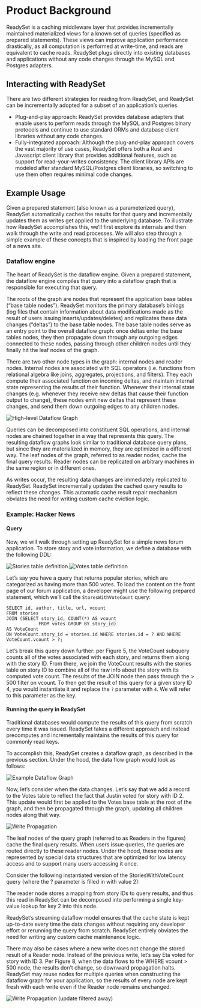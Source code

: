 # Product Background 

ReadySet is a caching middleware layer that provides incrementally maintained materialized views for a known set of queries (specified as prepared statements). 
These views can improve application performance drastically, as all computation is performed at write-time, and reads are equivalent to cache reads.
ReadySet plugs directly into existing databases and applications without any code changes through the MySQL and Postgres adapters. 


## Interacting with ReadySet

There are two different strategies for reading from ReadySet, and ReadySet can be incrementally adopted for a subset of an application’s queries.  
- Plug-and-play approach: ReadySet provides database adapters that enable users to perform reads through the MySQL and Postgres binary protocols and continue to use standard ORMs and database client libraries without any code changes.
- Fully-integrated approach: Although the plug-and-play approach covers the vast majority of use cases, ReadySet offers both a Rust and Javascript client library that provides additional features, such as support for read-your-writes consistency. The client library APIs are modeled after standard MySQL/Postgres client libraries, so switching to use them often requires minimal code changes. 

## Example Usage 

Given a prepared statement (also known as a parameterized query), ReadySet automatically caches the results for that query and incrementally updates them as writes get applied to the underlying database. To illustrate how ReadySet accomplishes this, we’ll first explore its internals and then walk through the write and read processes. We will also step through a simple example of these concepts that is inspired by loading the front page of a news site.  

### Dataflow engine 

The heart of ReadySet is the dataflow engine. Given a prepared statement, the dataflow engine compiles that query into a dataflow graph that is responsible for executing that query. 

The roots of the graph are nodes that represent the application base tables (“base table nodes”). ReadySet monitors the primary database’s binlogs (log files that contain information about data modifications made as the result of users issuing inserts/updates/deletes) and replicates these data changes (“deltas”) to the base table nodes. The base table nodes serve as an entry point to the overall dataflow graph: once deltas enter the base tables nodes, they then propagate down through any outgoing edges connected to these nodes, passing through other children nodes until they finally hit the leaf nodes of the graph.

There are two other node types in the graph: internal nodes and reader nodes. Internal nodes are associated with SQL operators (i.e. functions from relational algebra like joins, aggregates, projections, and filters). They each compute their associated function on incoming deltas, and maintain internal state representing the results of their function. Whenever their internal state changes (e.g. whenever they receive new deltas that cause their function output to change), these nodes emit new deltas that represent these changes, and send them down outgoing edges to any children nodes. 

![High-level Dataflow Graph](./images/graph-high-level.png)

Queries can be decomposed into constituent SQL operations, and internal nodes are chained together in a way that represents this query. The resulting dataflow graphs look similar to traditional database query plans, but since they are materialized in memory, they are optimized in a different way. The leaf nodes of the graph, referred to as reader nodes, cache the final query results. Reader nodes can be replicated on arbitrary machines in the same region or in different ones.

As writes occur, the resulting data changes are immediately replicated to ReadySet. ReadySet incrementally updates the cached query results to reflect these changes. This automatic cache result repair mechanism obviates the need for writing custom cache eviction logic. 

### Example: Hacker News 


#### Query 

Now, we will walk through setting up ReadySet for a simple news forum application. To store story and vote information, we define a database with the following DDL: 

![Stories table definition](./images/ddl1.png)
![Votes table definition](./images/ddl2.png)

Let’s say you have a query that returns popular stories, which are categorized as having more than 500 votes. To load the content on the front page of our forum application, a developer might use the following prepared statement, which we’ll call the `StoresWithVoteCount` query: 


```
SELECT id, author, title, url, vcount
FROM stories
JOIN (SELECT story_id, COUNT(*) AS vcount 
			FROM votes GROUP BY story_id) 
AS VoteCount
ON VoteCount.story_id = stories.id WHERE stories.id = ? AND WHERE VoteCount.vcount > ?;
```

Let’s break this query down further: per Figure 5, the VoteCount subquery counts all of the votes associated with each story, and returns them along with the story ID. From there, we join the VoteCount results with the stories table on story ID to combine all of the raw info about the story with its computed vote count. The results of the JOIN node then pass through the > 500 filter on vcount. To then get the result of this query for a given story ID 4, you would instantiate it and replace the `?` parameter with `4`. We will refer to this parameter as the key. 

#### Running the query in ReadySet 

Traditional databases would compute the results of this query from scratch every time it was issued. ReadySet takes a different approach and instead precomputes and incrementally maintains the results of this query for commonly read keys. 

To accomplish this, ReadySet creates a dataflow graph, as described in the previous section. Under the hood, the data flow graph would look as follows: 

![Example Dataflow Graph](./images/graph-specific.png)

Now, let’s consider when the data changes. Let’s say that we add a record to the Votes table to reflect the fact that Justin voted for story with ID 2. This update would first be applied to the Votes base table at the root of the graph, and then be propagated through the graph, updating all children nodes along that way. 

![Write Propagation](./images/write-prop.png)

The leaf nodes of the query graph (referred to as Readers in the figures) cache the final query results. When users issue queries, the queries are routed directly to these reader nodes. Under the hood, these nodes are represented by special data structures that are optimized for low latency access and to support many users accessing it once.

Consider the following instantiated version of the StoriesWithVoteCount query (where the ? parameter is filled in with value 2): 


The reader node stores a mapping from story IDs to query results, and thus this read in ReadySet can be decomposed into performing a single key-value lookup for key 2 into this node.

ReadySet’s streaming dataflow model ensures that the cache state is kept up-to-date every time the data changes without requiring any developer effort or rerunning the query from scratch. ReadySet entirely obviates the need for writing any custom cache maintenance logic. 

There may also be cases where a new write does not change the stored result of a Reader node. Instead of the previous write, let’s say Eta voted for story with ID 3. Per Figure 8, when the data flows to the WHERE vcount > 500 node, the results don’t change, so downward propagation halts. ReadySet may reuse nodes for multiple queries when constructing the dataflow graph for your application, so the results of every node are kept fresh with each write even if the Reader node remains unchanged.

![Write Propagation (update filtered away)](./images/write-prop2.png)
